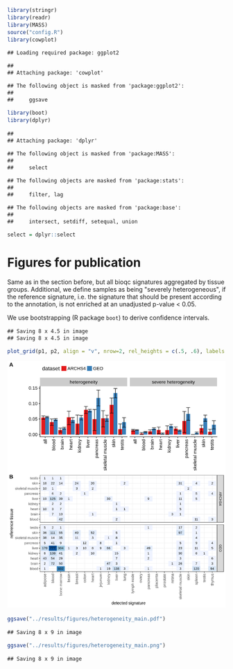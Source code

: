 
```r
library(stringr)
library(readr)
library(MASS)
source("config.R")
library(cowplot)
```

```
## Loading required package: ggplot2
```

```
## 
## Attaching package: 'cowplot'
```

```
## The following object is masked from 'package:ggplot2':
## 
##     ggsave
```

```r
library(boot)
library(dplyr)
```

```
## 
## Attaching package: 'dplyr'
```

```
## The following object is masked from 'package:MASS':
## 
##     select
```

```
## The following objects are masked from 'package:stats':
## 
##     filter, lag
```

```
## The following objects are masked from 'package:base':
## 
##     intersect, setdiff, setequal, union
```

```r
select = dplyr::select
```


# Figures for publication



Same as in the section before, but all bioqc signatures aggregated by tissue groups.
Additional, we define samples as being "severely heterogeneous", if the reference signature,
i.e. the signature that should be present according to the annotation, is not enriched at 
an unadjusted p-value < 0.05.







We use bootstrapping (R package `boot`) to derive confidence intervals. 



```
## Saving 8 x 4.5 in image
## Saving 8 x 4.5 in image
```


```r
plot_grid(p1, p2, align = "v", nrow=2, rel_heights = c(.5, .6), labels = "AUTO", axis="lr")
```

<img src="95_figures_files/figure-html/unnamed-chunk-6-1.png" width="768" />

```r
ggsave("../results/figures/heterogeneity_main.pdf")
```

```
## Saving 8 x 9 in image
```

```r
ggsave("../results/figures/heterogeneity_main.png")
```

```
## Saving 8 x 9 in image
```
